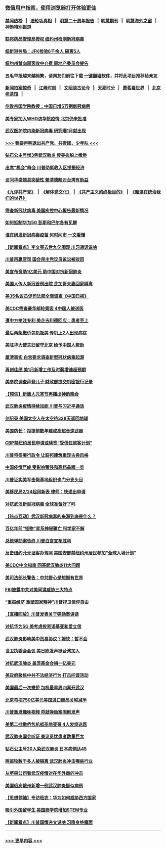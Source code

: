 ### [微信用户指南，使用浏览器打开体验更佳](https://github.com/gfw-breaker/banned-news1/blob/master/indexes/wechat-guide.md?t=0)
#### [禁闻热榜](热点新闻.md?t=0)  &nbsp;&nbsp;|&nbsp;&nbsp; [法轮功真相](https://github.com/gfw-breaker/truth/blob/master/README.md?t=0) &nbsp;&nbsp;|&nbsp;&nbsp; [明慧二十周年报告](https://github.com/gfw-breaker/mh-reports/blob/master/README.md?t=0) &nbsp;&nbsp;|&nbsp;&nbsp;[明慧期刊](https://github.com/gfw-breaker/mh-qikan) &nbsp;&nbsp;|&nbsp;&nbsp; [明慧海外之窗](https://github.com/gfw-breaker/mh-news/blob/master/README.md?t=0) &nbsp;&nbsp;|&nbsp;&nbsp; [神韵特别报道](https://github.com/gfw-breaker/mh-news/blob/master/shenyun.md?t=0)
#### [联邦药品管理局授权  纽约州检测新冠病毒](../pages/nsc412/n11853371.md?t=02090133) 
#### [纽新港务局：JFK检验6千余人  隔离5人](../pages/nsc412/n11853366.md?t=02090133) 
#### [纽约州禁向房客收中介费  房地产委员会提告](../pages/nsc412/n11853360.md?t=02090133) 
#### 五毛举报越来越频繁，请网友们前往下载 [一键翻墙软件](https://github.com/gfw-breaker/ssr-accounts)，并将此项目推荐给亲友
#### [新闻拍案惊奇](https://github.com/gfw-breaker/banned-news1/blob/master/pages/link4.md) &nbsp;&nbsp;|&nbsp;&nbsp; [江峰时刻](https://github.com/gfw-breaker/banned-news1/blob/master/pages/link4.md) &nbsp;&nbsp;|&nbsp;&nbsp; [文昭谈古论今](https://github.com/gfw-breaker/banned-news1/blob/master/pages/link4.md) &nbsp;&nbsp;|&nbsp;&nbsp; [天亮时分](https://github.com/gfw-breaker/banned-news1/blob/master/pages/link4.md) &nbsp;&nbsp;|&nbsp;&nbsp; [萧茗看世界](https://github.com/gfw-breaker/banned-news1/blob/master/pages/link4.md) &nbsp;&nbsp;|&nbsp;&nbsp; [北京老茶馆](https://github.com/gfw-breaker/banned-news1/blob/master/pages/link4.md) &nbsp;&nbsp;|&nbsp;&nbsp; 
#### [伦敦帝国学院教授：中国日增5万例新冠病例](../pages/nsc412/n11854174.md?t=02090133) 
#### [美专家加入WHO访华抗疫情 北京仍未批准](../pages/nsc412/n11854043.md?t=02090133) 
#### [武汉医护院内染新冠病毒 研究曝1月就出现](../pages/nsc412/n11852928.md?t=02090133) 
#### [>>> 我要声明退出共产党、共青团、少年队 <<<](https://github.com/begood0513/goodnews/blob/master/quit/letter.md) 
#### [钻石公主号增3例武汉肺炎 传美拟船上撤侨](../pages/nsc412/n11853240.md?t=02090133) 
#### [出席“机会”峰会 川普助低收入区提振经济](../pages/nsc412/n11853232.md?t=02090133) 
#### [访问华盛顿具突破性 赖清德盼对台湾有助益](../pages/nsc412/n11853129.md?t=02090133) 
#### [《九评共产党》](https://github.com/begood0513/9ping.md/blob/master/README.md) &nbsp;|&nbsp; [《解体党文化》](../../../../jtdwh.md/blob/master/README.md)  &nbsp;|&nbsp; [《共产主义的终极目的》](../../../../gczydzjmd.md/blob/master/README.md) &nbsp;|&nbsp; [《魔鬼在统治我们的世界》](../../../../mgztzwmdsj.md/blob/master/README.md) 
#### [筛查新冠状病毒 美国疾控中心报告最新情况](../pages/nsc412/n11853070.md?t=02090133) 
#### [如何抵制华为5G 彭斯和巴尔各有见解](../pages/nsc412/n11852535.md?t=02090133) 
#### [谁在研发新冠病毒疫苗 何时问市 一文看懂](../pages/nsc412/n11852840.md?t=02090133) 
#### [【新闻看点】李文亮去世九亿围观 川习通话说啥](../pages/nsc412/n11852360.md?t=02090133) 
#### [川普再赢官司 国会民主党议员诉讼被驳回](../pages/nsc412/n11852287.md?t=02090133) 
#### [美宣布资助1亿美元 助中国对抗新冠肺炎](../pages/nsc412/n11852531.md?t=02090133) 
#### [美国人传人新冠首例出院 芝加哥夫妻回家隔离](../pages/nsc412/n11852452.md?t=02090133) 
#### [美35名议员促司法部全面调查《中国日报》](../pages/nsc412/n11852435.md?t=02090133) 
#### [美CDC筛查豪华邮轮乘客 4中国人被送医](../pages/nsc412/n11852085.md?t=02090133) 
#### [遭中方抢注专利 美企吉利德回应：患者至上](../pages/nsc412/n11852037.md?t=02090133) 
#### [最后两架撤侨包机抵美 传机上2人出现病症](../pages/nsc412/n11852173.md?t=02090133) 
#### [美驻华大使夫妇留守北京 给予中国人帮助](../pages/nsc412/n11852165.md?t=02090133) 
#### [厘清事实 白宫要求调查新型冠状病毒起源](../pages/nsc412/n11852106.md?t=02090133) 
#### [再创佳绩 美1月新增工作及时薪增速超预期](../pages/nsc412/n11852174.md?t=02090133) 
#### [美参院调查拜登儿子 财政部提交机密银行记录](../pages/nsc412/n11851808.md?t=02090133) 
#### [【预告】新唐人元宵节再播出神韵晚会](../pages/nsc412/n11843192.md?t=02090133) 
#### [武汉肺炎疫情持续加剧 川普与习近平通话](../pages/nsc412/n11851613.md?t=02090133) 
#### [创纪录 美国太空人在太空待328天返回地球](../pages/nsc412/n11851266.md?t=02090133) 
#### [美国防长：拟提前数年建成高超音速武器](../pages/nsc412/n11850959.md?t=02090133) 
#### [CBP禁纽约居民申请或续签“受信任旅客计划”](../pages/nsc412/n11850857.md?t=02090133) 
#### [川普将签署行政令 让联邦建筑重现古典风格](../pages/nsc412/n11850654.md?t=02090133) 
#### [中国疫情严峻 受影响奢侈和高档品牌一览](../pages/nsc412/n11850319.md?t=02090133) 
#### [川普证实美军击毙基地组织也门分支头目](../pages/nsc412/n11850383.md?t=02090133) 
#### [美移民局2/24起用新表 律师：快递出申请](../pages/nsc412/n11848220.md?t=02090133) 
#### [对抗武汉新型冠病毒 全球准备好了吗](../pages/nsc412/n11850142.md?t=02090133) 
#### [【热点互动】武汉新冠病毒的来源到底是什么？](../pages/nsc412/n11849749.md?t=02090133) 
#### [百亿年前“怪物”星系神秘骤亡 科学家不解](../pages/nsc412/n11849863.md?t=02090133) 
#### [总统弹劾案告终 川普白宫宣布胜利](../pages/nsc412/n11849985.md?t=02090133) 
#### [反击纽约允无证客办驾照  美国安部禁纽约州居民参加“全球入境计划”](../pages/nsc412/n11849828.md?t=02090133) 
#### [美CDC中文指南 回答武汉肺炎11大问题](../pages/nsc412/n11849703.md?t=02090133) 
#### [美司法部长警告：中共野心是想拥有世界](../pages/nsc412/n11849769.md?t=02090133) 
#### [FBI披露中共对美间谍威胁三大特点](../pages/nsc412/n11849700.md?t=02090133) 
#### [“重振经济 重塑国家精神”川普捍卫信仰自由](../pages/nsc412/n11849641.md?t=02090133) 
#### [【直播回放】川普发表关于弹劾案讲话](../pages/nsc412/n11849472.md?t=02090133) 
#### [对抗华为5G 美考虑投资诺基亚和爱立信](../pages/nsc412/n11849510.md?t=02090133) 
#### [武汉肺炎影响美中贸易协议？姆钦：暂不会](../pages/nsc412/n11849497.md?t=02090133) 
#### [世卫执委会会议 美日欧发声挺台湾加入](../pages/nsc412/n11849433.md?t=02090133) 
#### [对抗武汉肺炎 盖茨基金会捐一亿美元](../pages/nsc412/n11848953.md?t=02090133) 
#### [美政府聚焦中共不法经济行为 打击间谍活动](../pages/nsc412/n11849322.md?t=02090133) 
#### [美国最后一次撤侨 包机最早周四离开武汉](../pages/nsc412/n11849395.md?t=02090133) 
#### [北京将把750亿美元美国进口商品关税减半](../pages/nsc412/n11848896.md?t=02090133) 
#### [川普重发趣味视频 将就弹劾案闹剧发声](../pages/nsc412/n11848715.md?t=02090133) 
#### [美第二批撤侨包机抵圣地亚哥 4人发烧送医](../pages/nsc412/n11847923.md?t=02090133) 
#### [武汉肺炎国会听证 美议员忧患者数量巨大](../pages/nsc412/n11844851.md?t=02090133) 
#### [钻石公主号20人染武汉肺炎 日本病例达45](../pages/nsc412/n11847823.md?t=02090133) 
#### [两邮轮数千多人被隔离 武汉肺炎冲击哪些行业](../pages/nsc412/n11847456.md?t=02090133) 
#### [从苹果公司看武汉疫情对在华外商的冲击](../pages/nsc412/n11847586.md?t=02090133) 
#### [美国俄亥俄州新增一例武汉肺炎疑似病例](../pages/nsc412/n11847714.md?t=02090133) 
#### [【思想领袖】专访班农：华为如何威胁西方国家](../pages/nsc412/n11847306.md?t=02090133) 
#### [吸引外国留学生 美国商学院增加STEM专业](../pages/nsc412/n11847417.md?t=02090133) 
#### [【新闻看点】川普国情咨文说啥 习隐身终露面](../pages/nsc412/n11847016.md?t=02090133) 

----
#### [ >>> 更早内容 <<< ](../indexes/nsc412-earlier.md)
